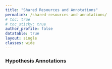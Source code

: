 ```yaml
---
title: "Shared Resources and Annotations"
permalink: /shared-resources-and-annotations/
# toc: true
# toc_sticky: true
author_profile: false
datatable: true
layout: single
classes: wide
---
```


<!-- {% include test-table.html %} -->

<!-- <div class="datatable-begin"></div>

{% include_relative relevant-materials-table.md %}

<div class="datatable-end"></div> -->

### Hypothesis Annotations

<!-- <div class="datatable-begin"></div>

{% include_relative hypothesis-table.md %}

<div class="datatable-end"></div> -->

<!-- <input id='myInput' onkeyup='searchTable()' type='text'> -->

<!-- <table id='myTable'>
   <tr>
      <td>Apple</td>
      <td>Green</td>
   </tr>
   <tr>
      <td>Grapes</td>
      <td>Green</td>
   </tr>
   <tr>
      <td>Orange</td>
      <td>Orange</td>
   </tr>
</table> -->



<!-- <table id="relevant-materials-table">
  {% for row in site.data.relevant_materials %}
    {% if forloop.first %}
    <tr>
      {% for pair in row %}
        <th>{{ pair[0] }}</th>
      {% endfor %}
    </tr>
    {% endif %}
    <tr>
      {% for pair in row %}
        <td>{{ pair[1] }}</td>
      {% endfor %}
    </tr>
    <!-- {% tablerow pair in row %}
      <td>{{ pair[1] }}</td>
    {% endtablerow %}
  {% endfor %}
</table>

<script>
function searchTable() {
    var input, filter, found, table, tr, td, i, j;
    input = document.getElementById("myInput");
    filter = input.value.toUpperCase();
    table = document.getElementById("myTable");
    tr = table.getElementsByTagName("tr");
    for (i = 0; i < tr.length; i++) {
        td = tr[i].getElementsByTagName("td");
        for (j = 0; j < td.length; j++) {
            if (td[j].innerHTML.toUpperCase().indexOf(filter) > -1) {
                found = true;
            }
        }
        if (found) {
            tr[i].style.display = "";
            found = false;
        } else {
            tr[i].style.display = "none";
        }
    }
}
</script> -->

<!-- Include the standard DataTables bits -->
<!-- <link rel="stylesheet" type="text/css" href="https://cdn.datatables.net/1.12.0/css/jquery.dataTables.css"> -->
<!-- <script src="https://code.jquery.com/jquery-3.6.0.min.js" integrity="sha256-/xUj+3OJU5yExlq6GSYGSHk7tPXikynS7ogEvDej/m4=" crossorigin="anonymous"></script> -->
<!-- <script type="text/javascript" charset="utf8" src="https://cdn.datatables.net/1.12.0/js/jquery.dataTables.js"></script> -->

<!-- <script type="text/javascript" src="https://cdn.datatables.net/v/dt/dt-1.12.1/b-2.2.3/cr-1.5.6/date-1.1.2/fc-4.1.0/fh-3.2.3/r-2.3.0/sc-2.0.6/sb-1.3.3/sp-2.0.1/datatables.min.js"></script> -->
<!-- <script type="text/javascript" src="https://cdn.datatables.net/v/bm/dt-1.12.1/b-2.2.3/cr-1.5.6/date-1.1.2/fc-4.1.0/fh-3.2.3/r-2.3.0/sc-2.0.6/sb-1.3.3/sp-2.0.1/datatables.min.js"></script> -->

<!-- First, this walks through the tables that occur between ...-begin
and ...-end and add the "datatable" class to them.
Then it invokes DataTable's standard initializer
Credit here: http://www.beardedhacker.com/blog/2015/08/28/add-class-attribute-to-markdown-table/
-->

<!-- <script>
    $(document).ready(function () {
        $.noConflict();
        $('div.datatable-begin').nextUntil('div.datatable-end', 'table').addClass('display');
        $('table.display').DataTable({
            paging: true,
            stateSave: true,
            searching: true
        });
    });
</script> -->
